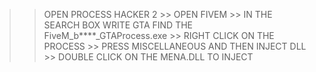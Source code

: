 >> OPEN PROCESS HACKER 2 >> OPEN FIVEM >> IN THE SEARCH BOX WRITE GTA FIND THE FiveM_b****_GTAProcess.exe >> RIGHT CLICK ON THE PROCESS >> PRESS MISCELLANEOUS 
>> AND THEN INJECT DLL >> DOUBLE CLICK ON THE MENA.DLL TO INJECT